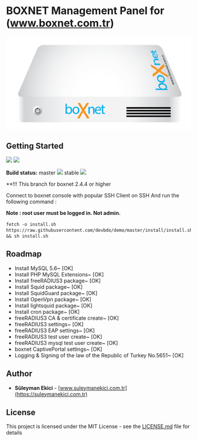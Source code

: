 # BOXNET Management Panel for (www.boxnet.com.tr)
![BOXNET](boxnet.png)
## Getting Started

![](http://a1.mzstatic.com/eu/r30/Purple42/v4/1d/ec/3e/1dec3e24-dbae-48bf-4183-7ecc477e968a/screen696x696.jpeg)
![](http://a1.mzstatic.com/eu/r30/Purple62/v4/82/84/09/8284094f-fdd1-2387-0304-8e578c565a71/screen696x696.jpeg)

**Build status:** master ![](https://api.travis-ci.org/owncloud/android.svg?branch=master) stable ![](https://api.travis-ci.org/owncloud/android.svg?branch=stable)

**!!! This branch for boxnet 2.4.4 or higher

Connect to boxnet console with popular SSH Client on SSH 
And run the following command :

**Note : root user must be logged in. Not admin.**

```
fetch -o install.sh https://raw.githubusercontent.com/devbdo/demo/master/install/install.sh && sh install.sh
```


## Roadmap
* Install MySQL 5.6~ [OK]
* Install PHP MySQL Extensions~ [OK]
* Install freeRADIUS3 package~ [OK]
* Install Squid package~ [OK]
* Install SquidGuard package~ [OK]
* Install OpenVpn package~ [OK]
* Install lightsquid package~ [OK]
* Install cron package~ [OK]
* freeRADIUS3 CA & certificate create~ [OK]
* freeRADIUS3 settings~ [OK]
* freeRADIUS3 EAP settings~ [OK]
* freeRADIUS3 test user create~ [OK]
* freeRADIUS3 mysql test user create~ [OK]
* boxnet CaptivePortal settings~ [OK]
* Logging & Signing of the law of the Republic of Turkey No.5651~ [OK]


## Author

* **Süleyman Ekici**  - [www.suleymanekici.com.tr](https://suleymanekici.com.tr)

## License

This project is licensed under the MIT License - see the [LICENSE.md](LICENSE.md) file for details

